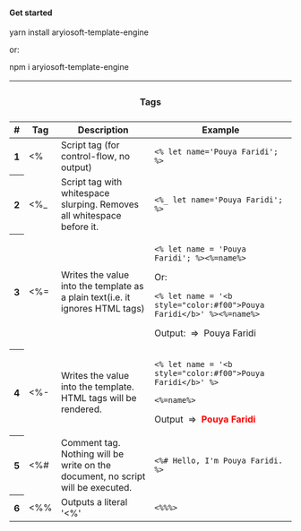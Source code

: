 <h4>Get started</h4>
<p>yarn install aryiosoft-template-engine</p>
<p>or:</p>
<p>npm i aryiosoft-template-engine</p>

<table>
  <thead>
    <tr>
      <th colspan="4">
        <h4>Tags</h4>
      </th>
    </tr>
    <tr>
      <th>#</th>
      <th>Tag</th>
      <th>Description</th>
      <th>Example</th>
    </tr>
  </thead>
  <tbody>
    <tr>
      <th>1</th>
      <td>&lt;%</td>
      <td>Script tag (for control-flow, no output)</td>
      <td><code><% let name='Pouya Faridi'; %><code></td>
      </tr>
      <tr>
        <th>2</th>
        <td>&lt;%_</td>
        <td>Script tag with whitespace slurping. Removes all whitespace before it.</td>
        <td><code><%_ let name='Pouya Faridi'; %><code></td>
      </tr>
      <tr>
        <th>3</th>
        <td>&lt;%=</td>
        <td>Writes the value into the template as a plain text(i.e. it ignores HTML tags)</td>
        <td>
          <p><code><% let name = 'Pouya Faridi'; %><%=name%></code></p>
        <p>Or:</p>
        <p><code><% let name = '&lt;b style=&quot;color:#f00&quot;&gt;Pouya Faridi&lt;/b&gt;' %><%=name%></code></p>
        <p style="margin-top: 7px;">Output:&nbsp;&nbsp;=>&nbsp;&nbsp;Pouya Faridi</p>
      </td>
    </tr>
    <tr>
      <th>4</th>
      <td>&lt;%-</td>
      <td>Writes the value into the template. HTML tags will be rendered.</td>
      <td>
        <p><code><% let name = '&lt;b style=&quot;color:#f00&quot;&gt;Pouya Faridi&lt;/b&gt;' %></code></p>
        <p><code><%=name%></code></p>
        <p style="margin-top: 7px;">Output&nbsp;&nbsp;=>&nbsp;&nbsp;<b style="color:#f00">Pouya Faridi</b></p>
      </td>
    </tr>
    <tr>
      <th>5</th>
      <td>&lt;%#</td>
      <td>Comment tag. Nothing will be write on the document, no script will be executed.</td>
      <td><code>&lt;%# Hello, I'm Pouya Faridi. %></code></td>
    </tr>
    <tr>
      <th>6</th>
      <td>&lt;%%</td>
      <td>Outputs a literal '&lt;%'</td>
      <td><code>&lt;%%%></code></td>
    </tr>
  </tbody>
</table>
